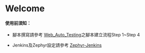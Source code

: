# Welcome

#### 使用前須知：
* 腳本撰寫請參考 <a href="https://github.com/Gilleschen/Web_Auto_Testing">Web_Auto_Testing</a>之腳本建立流程Step 1~Step 4

* Jenkins及Zephyr設定請參考 <a href="https://github.com/Gilleschen/Zephyr-Jenkins">Zephyr-Jenkins</a>

